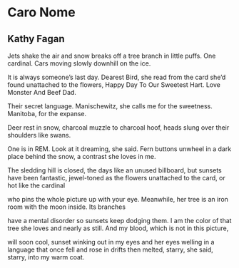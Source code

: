 # Caro Nome
## Kathy Fagan
Jets shake the air and snow
breaks off a tree branch in little puffs. One
cardinal. Cars moving slowly downhill on the ice.

It is always someone’s last day.
Dearest Bird, she read from the card she’d found unattached to the flowers,
Happy Day To Our Sweetest Hart. Love Monster And Beef Dad.

Their secret language.
Manischewitz, she calls me for the sweetness.
Manitoba, for the expanse.

Deer rest in snow,
charcoal muzzle to charcoal hoof, heads slung over
their shoulders like swans.

One is in REM. Look at it dreaming, she said.
Fern buttons unwheel in a dark place behind the snow,
a contrast she loves in me.

The sledding hill is closed, the days like an unused billboard,
but sunsets have been fantastic,
jewel-toned as the flowers unattached to the card, or hot like the cardinal

who pins the whole picture up
with your eye. Meanwhile,
her tree is an iron room with the moon inside. Its branches

have a mental disorder so sunsets keep dodging them.
I am the color of that tree
she loves and nearly as still. And my blood, which is not in this picture,

will soon cool, sunset winking out in my eyes and her eyes
welling in a language that once fell and rose
in drifts then melted, starry, she said, starry, into my warm coat.